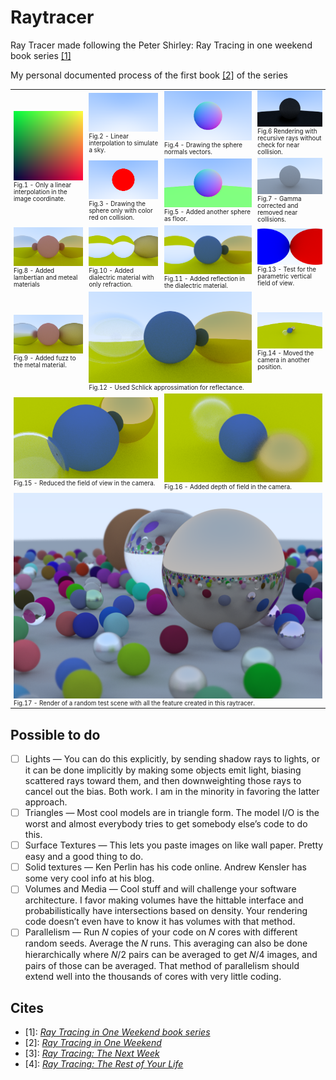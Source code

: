# Raytracer

Ray Tracer made following the Peter Shirley: Ray Tracing in one weekend book series [[1]](#1)

My personal documented process of the first book [[2]](#2) of the series

<!-- markdownlint-disable html -->
<table cellspacing="0" cellpadding="0" style="border-collapse: collapse; table-layout: fixed; width: 100%; font-size: 0.7em;">
  <tr>
    <td rowspan="2">
        <img src="./renders/Ray Tracing in One Weekend/0_image.png"/>
        <figcaption>Fig.1 - Only a linear interpolation in the image coordinate.</figcaption>
    </td>
    <td>
        <img src="./renders/Ray Tracing in One Weekend/1_blue_white.png"/>
        <figcaption>Fig.2 - Linear interpolation to simulate a sky.</figcaption>
    <td>
        <img src="./renders/Ray Tracing in One Weekend/3_circle_with_normal.png"/>
        <figcaption>Fig.4 - Drawing the sphere normals vectors.</figcaption>
    </td>
    <td>
        <img src="./renders/Ray Tracing in One Weekend/5_recursive_rays.png"/>
        <figcaption>Fig.6 Rendering with recursive rays without check for near collision.</figcaption>
    </td>
  </tr>
  <tr>
    <td>
        <img src="./renders/Ray Tracing in One Weekend/2_circle.png"/>
        <figcaption>Fig.3 - Drawing the sphere only with color red on collision.</figcaption>
    </td>
    <td>
        <img src="./renders/Ray Tracing in One Weekend/4_circle_with_floor.png" height=50%/>
        <figcaption>Fig.5 - Added another sphere as floor.</figcaption>
    </td>
    <td>
        <img src="./renders/Ray Tracing in One Weekend/6_without_near_collision_gamma_corrected.png"/>
        <figcaption>Fig.7 - Gamma corrected and removed near collisions.</figcaption>
    </td>
  </tr>
  <tr>
    <td>
        <img src="./renders/Ray Tracing in One Weekend/7_diffuse_and_metal_materials.png"/>
        <figcaption>Fig.8 - Added lambertian and meteal materials</figcaption>
    </td>
    <td>
        <img src="./renders/Ray Tracing in One Weekend/9_dialectric_always_refract.png"/>
        <figcaption>Fig.10 - Added dialectric material with only refraction.</figcaption>
    </td>
    <td>
        <img src="./renders/Ray Tracing in One Weekend/10_dialectric_with_reflection.png"/>
        <figcaption>Fig.11 - Added reflection in the dialectric material.</figcaption>
    </td>
    <td>
        <img src="./renders/Ray Tracing in One Weekend/12_camera_with_vfov.png"/>
        <figcaption>Fig.13 - Test for the parametric vertical field of view.</figcaption>
    </td>
  </tr>
  <tr>
    <td>
        <img src="./renders/Ray Tracing in One Weekend/8_metal_with_fuzz.png"/>
        <figcaption>Fig.9 - Added fuzz to the metal material.</figcaption>
    </td>
    <td colspan="2">
        <img src="./renders/Ray Tracing in One Weekend/11_ Schlick_reflectance.png"/>
        <figcaption>Fig.12 - Used Schlick approssimation for reflectance.</figcaption>
    </td>
    <td>
        <img src="./renders/Ray Tracing in One Weekend/13_movable_camera.png"/>
        <figcaption>Fig.14 - Moved the camera in another position.</figcaption>
    </td>
  </tr>
  <tr>
    <td colspan="2">
        <img src="./renders/Ray Tracing in One Weekend/14_less_vfov.png"/>
        <figcaption>Fig.15 - Reduced the field of view in the camera.</figcaption>
    </td>
    <td colspan="2">
        <img src="./renders/Ray Tracing in One Weekend/15_depth_of_field.png"/>
        <figcaption>Fig.16 - Added depth of field in the camera.</figcaption>
    </td>
  </tr>
  <tr>
    <td colspan="4">
        <img src="./renders/Ray Tracing in One Weekend/16_Final_Render.png"/>
        <figcaption>Fig.17 - Render of a random test scene with all the feature created in this raytracer.</figcaption>
    </td>
  </tr>
</table>
<!-- markdownlint-enable html -->

## Possible to do

- [ ] Lights — You can do this explicitly, by sending shadow rays to lights, or it can be done implicitly by making some objects emit light, biasing scattered rays toward them, and then downweighting those rays to cancel out the bias. Both work. I am in the minority in favoring the latter approach.
- [ ] Triangles — Most cool models are in triangle form. The model I/O is the worst and almost everybody tries to get somebody else’s code to do this.
- [ ] Surface Textures — This lets you paste images on like wall paper. Pretty easy and a good thing to do.
- [ ] Solid textures — Ken Perlin has his code online. Andrew Kensler has some very cool info at his blog.
- [ ] Volumes and Media — Cool stuff and will challenge your software architecture. I favor making volumes have the hittable interface and probabilistically have intersections based on density. Your rendering code doesn’t even have to know it has volumes with that method.
- [ ] Parallelism — Run 𝑁 copies of your code on 𝑁 cores with different random seeds. Average the 𝑁 runs. This averaging can also be done hierarchically where 𝑁/2 pairs can be averaged to get 𝑁/4 images, and pairs of those can be averaged. That method of parallelism should extend well into the thousands of cores with very little coding.

## Cites

<!-- markdownlint-disable html -->
- <a id="1">[1]</a>: [_Ray Tracing in One Weekend book series_](https://raytracing.github.io/)
- <a id="2">[2]</a>: [_Ray Tracing in One Weekend_](https://raytracing.github.io/books/RayTracingInOneWeekend.html)
- <a id="3">[3]</a>: [_Ray Tracing: The Next Week_](https://raytracing.github.io/books/RayTracingTheNextWeek.html)
- <a id="4">[4]</a>: [_Ray Tracing: The Rest of Your Life_](https://raytracing.github.io/books/RayTracingTheRestOfYourLife.html)
<!-- markdownlint-enable html -->
